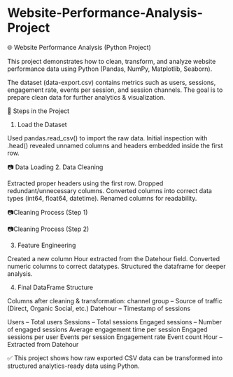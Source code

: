 # Website-Performance-Analysis-Project
🌐 Website Performance Analysis (Python Project)

This project demonstrates how to clean, transform, and analyze website performance data using Python (Pandas, NumPy, Matplotlib, Seaborn).

The dataset (data-export.csv) contains metrics such as users, sessions, engagement rate, events per session, and session channels. The goal is to prepare clean data for further analytics & visualization.

📌 Steps in the Project
1. Load the Dataset

Used pandas.read_csv() to import the raw data.
Initial inspection with .head() revealed unnamed columns and headers embedded inside the first row.

📷 Data Loading
2. Data Cleaning

Extracted proper headers using the first row.
Dropped redundant/unnecessary columns.
Converted columns into correct data types (int64, float64, datetime).
Renamed columns for readability.

📷Cleaning Process (Step 1)


📷Cleaning Process (Step 2)


3. Feature Engineering

Created a new column Hour extracted from the Datehour field.
Converted numeric columns to correct datatypes.
Structured the dataframe for deeper analysis.

4. Final DataFrame Structure

Columns after cleaning & transformation:
channel group – Source of traffic (Direct, Organic Social, etc.)
Datehour – Timestamp of sessions

Users – Total users
Sessions – Total sessions
Engaged sessions – Number of engaged sessions
Average engagement time per session
Engaged sessions per user
Events per session
Engagement rate
Event count
Hour – Extracted from Datehour

✅ This project shows how raw exported CSV data can be transformed into structured analytics-ready data using Python.
